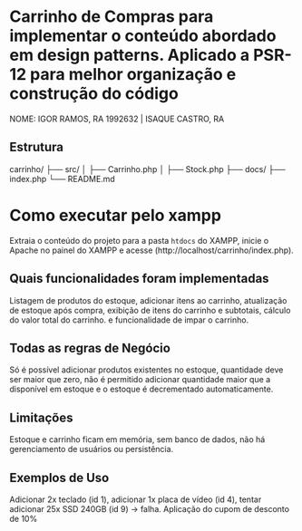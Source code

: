 # Carrinho de Compras para implementar o conteúdo abordado em design patterns. Aplicado a PSR-12 para melhor organização e construção do código
NOME: IGOR RAMOS, RA 1992632 | ISAQUE CASTRO, RA

## Estrutura 
carrinho/
├── src/
│   ├── Carrinho.php
│   ├── Stock.php
├── docs/
├── index.php
└── README.md

# Como executar pelo xampp
Extraia o conteúdo do projeto para a pasta `htdocs` do XAMPP, inicie o Apache no painel do XAMPP e acesse (http://localhost/carrinho/index.php). 

## Quais funcionalidades foram implementadas
 Listagem de produtos do estoque, adicionar itens ao carrinho, atualização de estoque após compra, exibição de itens do carrinho e subtotais, cálculo do valor total do carrinho.
 e funcionalidade de impar o carrinho.

## Todas as regras de Negócio
 Só é possível adicionar produtos existentes no estoque, quantidade deve ser maior que zero, não é permitido adicionar quantidade maior que a disponível em estoque e o estoque é decrementado automaticamente.

## Limitações
Estoque e carrinho ficam em memória, sem banco de dados, não há gerenciamento de usuários ou persistência.

## Exemplos de Uso   
 Adicionar 2x teclado (id 1), adicionar 1x placa de vídeo (id 4), tentar adicionar 25x SSD 240GB (id 9) → falha. Aplicação do cupom de desconto de 10%
